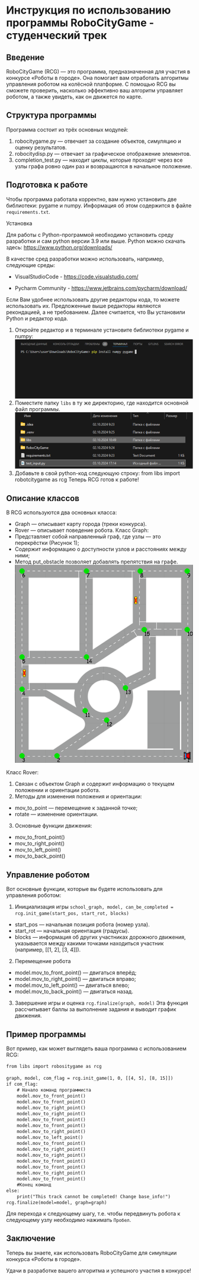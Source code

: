 # Инструкция по использованию программы RoboCityGame - студенческий трек

## Введение

RoboCityGame (RCG) — это программа, предназначенная для участия в конкурсе «Роботы в городе». Она помогает вам отработать алгоритмы управления роботом на колёсной платформе. С помощью RCG вы сможете проверить, насколько эффективно ваш алгоритм управляет роботом, а также увидеть, как он движется по карте.

## Структура программы

Программа состоит из трёх основных модулей:
1. robocitygame.py — отвечает за создание объектов, симуляцию и оценку результатов.
2. robocitydisp.py — отвечает за графическое отображение элементов.
3. completion_test.py — находит циклы, которые проходят через все узлы графа ровно один раз и возвращаются в начальное положение.

## Подготовка к работе

Чтобы программа работала корректно, вам нужно установить две библиотеки: pygame и numpy. Информация об этом содержится в файле `requirements.txt`.

Установка
	
Для работы с Python-программой необходимо установить среду разработки и сам python версии 3.9 или выше. Python можно скачать здесь:
https://www.python.org/downloads/

 В качестве сред разработки можно использовать, например, следующие среды:
- VisualStudioCode - https://code.visualstudio.com/

- Pycharm Community - https://www.jetbrains.com/pycharm/download/

Если Вам удобнее использовать другие редакторы кода, то можете использовать их. Предложенные выше редакторы являются рекондацией, а не требованием. Далее считается, что Вы установили Python и редактор кода.
1. Откройте редактор и в терминале установите библиотеки pygame и numpy:
![img.png](libs/media/img.png)
2. Поместите папку `libs` в ту же директорию, где находится основной файл программы.
![img_1.png](libs/media/img_1.png)
3. Добавьте в свой python-код следующую строку:
from libs import robotcitygame as rcg
Теперь RCG готов к работе!

## Описание классов

В RCG используются два основных класса:
- Graph — описывает карту города (треки конкурса).
- Rover — описывает поведение робота.
Класс Graph:
- Представляет собой направленный граф, где узлы — это перекрёстки (Рисунок 1);
- Содержит информацию о доступности узлов и расстояниях между ними;
- Метод put_obstacle позволяет добавлять препятствия на графе.
![img.png](libs/media/img_2.png)

Класс Rover:
1. Связан с объектом Graph и содержит информацию о текущем положении и ориентации робота.
2. Методы для изменения положения и ориентации:
- mov_to_point — перемещение к заданной точке;
- rotate — изменение ориентации.
3. Основные функции движения:
- mov_to_front_point()
- mov_to_right_point()
- mov_to_left_point()
- mov_to_back_point()

## Управление роботом

Вот основные функции, которые вы будете использовать для управления роботом:
1. Инициализация игры
    `school_graph, model, can_be_completed = rcg.init_game(start_pos, start_rot, blocks)`
- start_pos — начальная позиция робота (номер узла).
- start_rot — начальная ориентация (градусы).
- blocks — информация об других участниках дорожного движения, указывается между какими точками находиться участник (например, [[1, 2], [3, 4]]).
2. Перемещение робота
- model.mov_to_front_point() — двигаться вперёд;
- model.mov_to_right_point() — двигаться вправо;
- model.mov_to_left_point() — двигаться влево;
- model.mov_to_back_point() — двигаться назад.
3. Завершение игры и оценка
`rcg.finalize(graph, model)` 
Эта функция рассчитывает баллы за выполнение задания и выводит график движения.

## Пример программы

Вот пример, как может выглядеть ваша программа с использованием RCG:

    from libs import robositygame as rcg

    graph, model, com_flag = rcg.init_game(1, 0, [[4, 5], [8, 15]])
    if com_flag:
        # Начало команд программиста
        model.mov_to_front_point()
        model.mov_to_front_point()
        model.mov_to_right_point()
        model.mov_to_right_point()
        model.mov_to_front_point()
        model.mov_to_front_point()
        model.mov_to_right_point()
        model.mov_to_left_point()
        model.mov_to_front_point()
        model.mov_to_right_point()
        model.mov_to_right_point()
        model.mov_to_front_point()
        model.mov_to_front_point()
        model.mov_to_right_point()
        model.mov_to_front_point()
        #Конец команд 
    else:
        print("This track cannot be completed! Change base_info!")
    rcg.finalize(model=model, graph=graph)

Для перехода к следующему шагу, т.е. чтобы передвинуть робота к следующему узлу необходимо нажимать `Пробел`.

## Заключение

Теперь вы знаете, как использовать RoboCityGame для симуляции конкурса «Роботы в городе». 

Удачи в разработке вашего алгоритма и успешного участия в конкурсе!